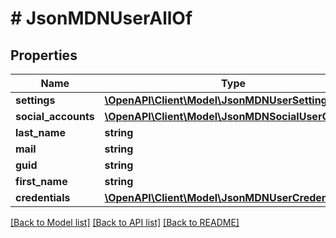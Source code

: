 # # JsonMDNUserAllOf

## Properties

Name | Type | Description | Notes
------------ | ------------- | ------------- | -------------
**settings** | [**\OpenAPI\Client\Model\JsonMDNUserSetting[]**](JsonMDNUserSetting.md) |  | [optional]
**social_accounts** | [**\OpenAPI\Client\Model\JsonMDNSocialUserObject[]**](JsonMDNSocialUserObject.md) |  | [optional]
**last_name** | **string** |  | [optional]
**mail** | **string** |  | [optional]
**guid** | **string** |  | [optional]
**first_name** | **string** |  | [optional]
**credentials** | [**\OpenAPI\Client\Model\JsonMDNUserCredentials**](JsonMDNUserCredentials.md) |  | [optional]

[[Back to Model list]](../../README.md#models) [[Back to API list]](../../README.md#endpoints) [[Back to README]](../../README.md)
